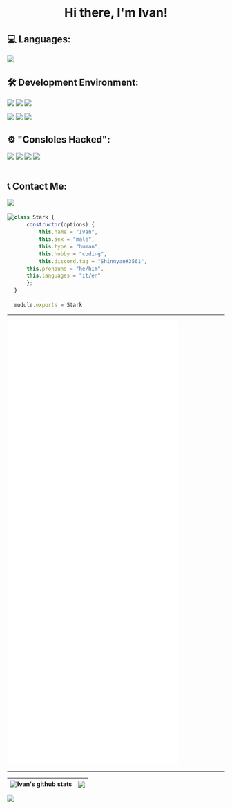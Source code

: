 <center><h1>Hi there, I'm Ivan!</h1></center>

<h2><strong>💻 Languages: </strong></h2>
<a href="https://developer.mozilla.org/en/docs/Web/JavaScript"><img src="https://img.shields.io/badge/-JavaScript-BD9800?style=flat&logo=javascript"/></a>

<h2><strong>🛠️ Development Environment: </strong></h2>
<a href="https://www.microsoft.com/ko-kr/software-download/windows11"><img src="https://img.shields.io/badge/-Windows-042571?style=flat&logo=windows"/></a>
<a href="https://www.nintendo.com/switch/"><img src="https://img.shields.io/badge/-Nintendo Switch-e60012?style=flat&logo=Nintendo Switch"/></a>
<a href="https://switchroot.org/"><img src="https://img.shields.io/badge/-Switchroot Android-167C80?style=flat&logo=lineageos"/></a>

<a href="https://code.visualstudio.com/"><img src="https://img.shields.io/badge/-Visual Studio Code-213c60?style=flat&logo=visualstudiocode"/></a>
<a href="https://nodejs.org/"><img src="https://img.shields.io/badge/-Node.js-4a7558?style=flat&logo=node.js&logoColor=white"/></a>
<a href="https://discord.js.org/"><img src="https://img.shields.io/badge/-Discord.js-5865F2?style=flat&logoColor=white&logo=discord"/></a>

<h2><strong>⚙️ "Consloles Hacked": </strong></h2>
<img src="https://img.shields.io/badge/-Wii U Black 5.5.5E Mocha CFW & Tiramisu Environment & HBL + 102 2812-8B8B8B?style=flat&logo=nintendo network&logoColor=white"/></a>
<img src="https://img.shields.io/badge/-Nintendo 3DS XL Blue 11.15.0 47E Luma 10.2.1 d0a44fd2-D12228?style=flat&logo=nintendo 3ds&logoColor=white"/></a>
<img src="https://img.shields.io/badge/-Nintendo Switch Neon Blue+Red JoyCons 13.2.1 Hekate v5.7.0 Atmosphere 1.2.6-E60012?style=flat&logo=nintendo switch&logoColor=white"/></a>
<img src="https://img.shields.io/badge/-Switchroot Android 10 LineageOS 17.1-167C80?style=flat&logo=lineageos&logoColor=white"/></a>
<br><br>

<h2><strong>📞 Contact Me: </strong></h2>
<a href="https://discordapp.com/users/325605285731500033"><img src="https://img.shields.io/badge/-Shin%236327-000000?style=flat&logo=discord"/></a>

<a href="https://discord.com/users/325605285731500033"><img align="left" src="https://lanyard-profile-readme.vercel.app/api/325605285731500033?animated=true"></a>
```js
class Stark {
    constructor(options) {
        this.name = "Ivan",
        this.sex = "male",
        this.type = "human",
        this.hobby = "coding",
        this.discord.tag = "Shinnyan#3561",
	this.pronouns = "he/him",
	this.languages = "it/en"
    };
}

module.exports = Stark
```
<hr>

![Metrics](https://github.com/MirayXS/MirayXS/blob/master/github-metrics.svg)

<hr>

| <img align="center" src="https://github-readme-stats.vercel.app/api?username=MirayXS&show_icons=true&include_all_commits=true&count_private=true&hide_border=true" alt="Ivan's github stats" /></a> | <img align="center" src="https://github-readme-stats.vercel.app/api/top-langs/?username=MirayXS&exclude_repo=RBLXHUB,MirayCDN,NHSE-VillagerDB&hide=lua&hide_border=true" /></a> |
| ------------- | ------------- |
<img src="https://github-profile-trophy.vercel.app/?username=MirayXS&column=7">
<!--

<img src="https://github-profile-trophy.vercel.app/?username=MirayXS&column=8&theme=onedark"> 
<hr>

<img align="center" src="https://discord.c99.nl/widget/theme-1/325605285731500033.png" />

-->
